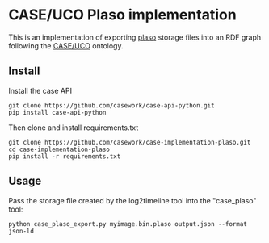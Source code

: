# CASE/UCO Plaso implementation

This is an implementation of exporting [plaso](https://github.com/log2timeline/plaso) storage files into an
RDF graph following the [CASE/UCO](https://github.com/ucoProject/CASE) ontology.


## Install

Install the case API
```
git clone https://github.com/casework/case-api-python.git
pip install case-api-python
```

Then clone and install requirements.txt
```
git clone https://github.com/casework/case-implementation-plaso.git
cd case-implementation-plaso
pip install -r requirements.txt
```


## Usage
Pass the storage file created by the log2timeline tool into the "case_plaso" tool:
```
python case_plaso_export.py myimage.bin.plaso output.json --format json-ld
```
